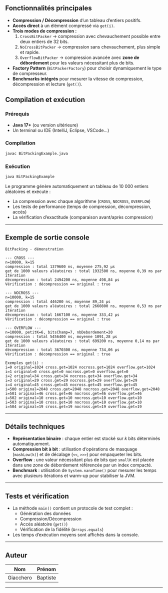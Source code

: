 
## Fonctionnalités principales

- **Compression / Décompression** d’un tableau d’entiers positifs.  
- **Accès direct** à un élément compressé via `get(i)`.  
- **Trois modes de compression :**
  1. `CrossBitPacker` → compression avec chevauchement possible entre deux entiers de 32 bits.  
  2. `NoCrossBitPacker` → compression sans chevauchement, plus simple et rapide.  
  3. `OverflowBitPacker` → compression avancée avec **zone de débordement** pour les valeurs nécessitant plus de bits.  
- **Factory Pattern** (`BitPackerFactory`) pour choisir dynamiquement le type de compresseur.  
- **Benchmarks intégrés** pour mesurer la vitesse de compression, décompression et lecture (`get()`).



## Compilation et exécution

### Prérequis
- **Java 17+** (ou version ultérieure)
- Un terminal ou IDE (IntelliJ, Eclipse, VSCode…)

### Compilation

```bash
javac BitPackingExample.java
```

### Exécution

```bash
java BitPackingExample
```

Le programme génère automatiquement un tableau de 10 000 entiers aléatoires et exécute :
- La compression avec chaque algorithme (`CROSS`, `NOCROSS`, `OVERFLOW`)
- Les tests de performance (temps de compression, décompression, accès)
- La vérification d’exactitude (comparaison avant/après compression)

---

##  Exemple de sortie console

```
BitPacking - démonstration

--- CROSS ---
n=10000, k=15
compression : total 1379600 ns, moyenne 275,92 µs
get de 1000 valeurs aléatoires : total 1932500 ns, moyenne 0,39 ms par itération
décompression : total 2494200 ns, moyenne 498,84 µs
Vérification : décompression == original : true

--- NOCROSS ---
n=10000, k=15
compression : total 446200 ns, moyenne 89,24 µs
get de 1000 valeurs aléatoires : total 2660800 ns, moyenne 0,53 ms par itération
décompression : total 1667100 ns, moyenne 333,42 µs
Vérification : décompression == original : true

--- OVERFLOW ---
n=10000, petitK=6, bitsChamp=7, nbDebordement=20
compression : total 5456400 ns, moyenne 1091,28 µs
get de 1000 valeurs aléatoires : total 699200 ns, moyenne 0,14 ms par itération      
décompression : total 3670300 ns, moyenne 734,06 µs
Vérification : décompression == original : true

Exemples get(i) :
i=0 original=1024 cross.get=1024 nocross.get=1024 overflow.get=1024
i=1 original=0 cross.get=0 nocross.get=0 overflow.get=0
i=2 original=34 cross.get=34 nocross.get=34 overflow.get=34
i=3 original=29 cross.get=29 nocross.get=29 overflow.get=29
i=4 original=45 cross.get=45 nocross.get=45 overflow.get=45
i=500 original=2048 cross.get=2048 nocross.get=2048 overflow.get=2048
i=501 original=46 cross.get=46 nocross.get=46 overflow.get=46
i=502 original=10 cross.get=10 nocross.get=10 overflow.get=10
i=503 original=10 cross.get=10 nocross.get=10 overflow.get=10
i=504 original=19 cross.get=19 nocross.get=19 overflow.get=19

```

---

## Détails techniques

- **Représentation binaire** : chaque entier est stocké sur *k* bits déterminés automatiquement.
- **Compression bit à bit** : utilisation d’opérations de masquage (`maskLow(k)`) et de décalage (`<<`, `>>>`) pour empaqueter les bits.
- **Overflow** : une valeur nécessitant plus de bits que `smallK` est placée dans une zone de débordement référencée par un index compacté.
- **Benchmark** : utilisation de `System.nanoTime()` pour mesurer les temps avec plusieurs itérations et warm-up pour stabiliser la JVM.

---

## Tests et vérification

- La méthode `main()` contient un protocole de test complet :
  - Génération des données
  - Compression/Décompression
  - Accès aléatoire (`get()`)
  - Vérification de la fidélité (`Arrays.equals`)
- Les temps d’exécution moyens sont affichés dans la console.

---

## Auteur

| Nom | Prénom |
|------|---------|
| Giacchero | Baptiste | 

---